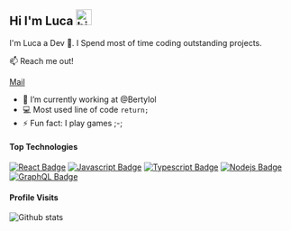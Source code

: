 ## Hi I'm Luca <img src="https://user-images.githubusercontent.com/1303154/88677602-1635ba80-d120-11ea-84d8-d263ba5fc3c0.gif" width="28px" alt="hi">

I'm Luca a  Dev :thinking:. I Spend most of time coding outstanding projects.

:mailbox: Reach me out!

[Mail](mailto:nixman676@gmail.com)



- 🔭 I’m currently working at @Bertylol
- :computer: Most used line of code `return;`
- ⚡ Fun fact: I play games ;-;

#### Top Technologies


[![React Badge](https://img.shields.io/badge/-React-61DBFB?style=for-the-badge&labelColor=black&logo=react&logoColor=61DBFB)](#) [![Javascript Badge](https://img.shields.io/badge/-Javascript-F0DB4F?style=for-the-badge&labelColor=black&logo=javascript&logoColor=F0DB4F)](#) [![Typescript Badge](https://img.shields.io/badge/-Typescript-007acc?style=for-the-badge&labelColor=black&logo=typescript&logoColor=007acc)](#) [![Nodejs Badge](https://img.shields.io/badge/-Nodejs-3C873A?style=for-the-badge&labelColor=black&logo=node.js&logoColor=3C873A)](#) [![GraphQL Badge](https://img.shields.io/badge/-GraphQl-e535ab?style=for-the-badge&labelColor=black&logo=node.js&logoColor=e535ab)](#)



#### Profile Visits 


![Github stats](https://github-readme-stats.vercel.app/api?username=luca364&count_private=true&theme=tokyonight&hide=contribs,prs)



